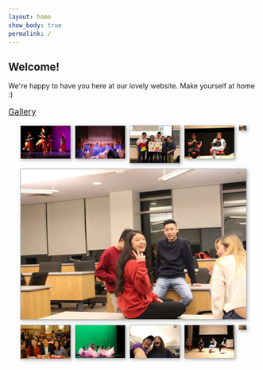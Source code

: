 ```yaml
---
layout: home
show_body: true
permalink: /
---
```


## Welcome!

We're happy to have you here at our lovely website. Make yourself at home :)

<p style="font-size:120%"><u>Gallery</u></p>
<style>
    .grid { 
    display: grid;
    grid-template-columns: repeat(auto-fill, minmax(100px, 1fr));;
    grid-gap: 10px;
    align-items: start;
    justify-items: center;
    margin: auto;
    width: 90%;
    }
    .grid img {
    border: 1px solid rgba(0,0,0,0.3);
    box-shadow: 2px 2px 6px 0px rgba(0,0,0,0.3);
    max-width: 100%;
    }
    .grid img:nth-child(6) {
    grid-column: span 5;
    }
</style>
<main class="grid">
<img src = 'assets/images/gallery/csaimage2.jpg' alt='img2'>
<img src = 'assets/images/gallery/csaimage3.jpg' alt='img3'>
<img src = 'assets/images/gallery/csaimage4.jpg' alt='img4'>
<img src = 'assets/images/gallery/csaimage5.jpg' alt='img5'>
<img src = 'assets/images/gallery/csaimage6.jpg' alt='img6'>
<img src = 'assets/images/gallery/csaimage7.jpg' alt='img7'>
<img src = 'assets/images/gallery/csaimage8.jpg' alt='img8'>
<img src = 'assets/images/gallery/csaimage9.jpg' alt='img9'>
<img src = 'assets/images/gallery/csaimage10.jpg' alt='img10'>
<img src = 'assets/images/gallery/csaimage11.jpg' alt='img11'>
<img src = 'assets/images/gallery/csaimage12.jpg' alt='img12'>

</main>
